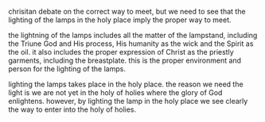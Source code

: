 chrisitan debate on the correct way to meet, but we need to see that the lighting 
of the lamps in the holy place imply the proper way to meet.

the lightning of the lamps includes all the matter of the lampstand, including the Triune God and His process, His humanity as the wick and the Spirit as the oil. it also includes the proper expression of Christ as the priestly garments, including the breastplate. this is the proper environment and person for the lighting of the lamps.

lighting the lamps takes place in the holy place. the reason we need the light is we are not yet in the holy of holies where the glory of God enlightens. however, by lighting the lamp in the holy place we see clearly the way to enter into the holy of holies.
